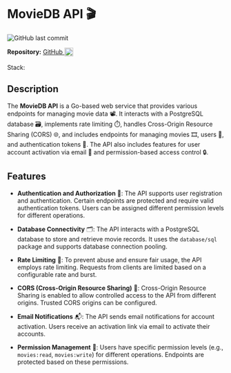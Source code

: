 # MovieDB API 🎬

![GitHub last commit](https://img.shields.io/github/last-commit/theakhandpatel/MovieDB)

**Repository:** <Badge type="info">  [GitHub <img src="/images/github.svg" alt="GitHub" style="height: 20px; width: 20px; vertical-align: middle; padding-bottom: 3px; display: inline" />](https://github.com/theakhandpatel/MovieDB) </Badge>

Stack: <Badge type="tip" text="Golang" /> <Badge type="tip" text="PostgreSQL" /> <Badge type="tip" text="Chi Router" />

## Description

The  **MovieDB API** is a Go-based web service that provides various endpoints for managing movie data 📽️. It interacts with a PostgreSQL database 🗃️, implements rate limiting ⏱️, handles Cross-Origin Resource Sharing (CORS) 🌐, and includes endpoints for managing movies 🎞️, users 👥, and authentication tokens 🔑. The API also includes features for user account activation via email 📧 and permission-based access control 🔒.



## Features

- **Authentication and Authorization** 🔐: The API supports user registration and authentication. Certain endpoints are protected and require valid authentication tokens. Users can be assigned different permission levels for different operations.

- **Database Connectivity** 🗂️: The API interacts with a PostgreSQL database to store and retrieve movie records. It uses the `database/sql` package and supports database connection pooling.

- **Rate Limiting** 🚦: To prevent abuse and ensure fair usage, the API employs rate limiting. Requests from clients are limited based on a configurable rate and burst.

- **CORS (Cross-Origin Resource Sharing)** 🔄: Cross-Origin Resource Sharing is enabled to allow controlled access to the API from different origins. Trusted CORS origins can be configured.

- **Email Notifications** 📬: The API sends email notifications for account activation. Users receive an activation link via email to activate their accounts.

- **Permission Management** 🔏: Users have specific permission levels (e.g., `movies:read`, `movies:write`) for different operations. Endpoints are protected based on these permissions.

